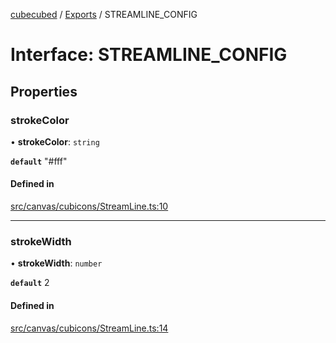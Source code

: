 [cubecubed](/reference/README.md) / [Exports](/reference/modules.md) / STREAMLINE\_CONFIG

# Interface: STREAMLINE\_CONFIG

## Properties

### strokeColor

• **strokeColor**: `string`

**`default`** "#fff"

#### Defined in

[src/canvas/cubicons/StreamLine.ts:10](https://github.com/imaphatduc/cubecubed/blob/db7d6e8/src/canvas/cubicons/StreamLine.ts#L10)

___

### strokeWidth

• **strokeWidth**: `number`

**`default`** 2

#### Defined in

[src/canvas/cubicons/StreamLine.ts:14](https://github.com/imaphatduc/cubecubed/blob/db7d6e8/src/canvas/cubicons/StreamLine.ts#L14)
